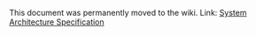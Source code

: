 This document was permanently moved to the wiki.
Link: [System Architecture Specification](https://github.com/fabianthome/TINF20C_Team2_ModellingWizardForCables/wiki/Software-Architecture-Specification)
